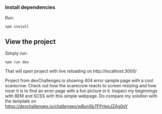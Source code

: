 ### Install dependencies

Run:

```
npm install
```

## View the project

Simply run:

```
npm run dev
```

That will open project with live reloading on http://localhost:3000/

Project from devChallenges.io showing 404 error sample page with a cool scarecrow. Check out how the scarecrow reacts to screen resizing and how nicer it is to find an error page with a fun picture in it. Inspect my beginnings with BEM and SCSS with this simple webpage. Do compare my solution with the template on https://devchallenges.io/challenges/wBunSb7FPrIepJZAg0sY
